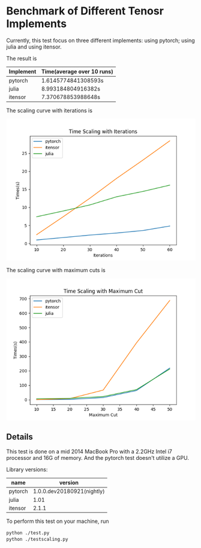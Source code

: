 # Benchmark of Different Tenosr Implements

Currently, this test focus on three different implements: using pytorch; using julia and using itensor.

The result is

| Implement | Time(average over 10 runs) |
| --------- | -------------------------- |
| pytorch   | 1.6145774841308593s        |
| julia     | 8.993184804916382s         |
| itensor   | 7.370678853988648s         |

The scaling curve with iterations is

![scaling curve](./etc/iterations.png)

The scaling curve with maximum cuts is

![cut](./etc/maximumcut.png)

## Details

This test is done on a mid 2014 MacBook Pro with a 2.2GHz Intel i7 processor and 16G of memory. And the pytorch test doesn't utilize a GPU. 

Library versions:

| name    | version                    |
| ------- | -------------------------- |
| pytorch | 1.0.0.dev20180921(nightly) |
| julia   | 1.01                       |
| itensor | 2.1.1                      |

To perform this test on your machine, run

```bash
python ./test.py
python ./testscaling.py
```

